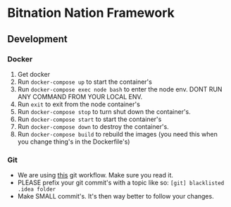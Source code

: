 # Bitnation Nation Framework

## Development

### Docker
1. Get docker
2. Run `docker-compose up` to start the container's
3. Run `docker-compose exec node bash` to enter the node env. DONT RUN ANY COMMAND FROM YOUR LOCAL ENV.
4. Run `exit` to exit from the node container's
5. Run `docker-compose stop` to turn shut down the container's. 
6. Run `docker-compose start` to start the container's
7. Run `docker-compose down` to destroy the container's.
8. Run `docker-compose build` to rebuild the images (you need this when you change thing's in the Dockerfile's)

### Git 
- We are using [this](http://nvie.com/posts/a-successful-git-branching-model/) git workflow. Make sure you read it. 
- PLEASE prefix your git commit's with a topic like so: `[git] blacklisted .idea folder`
- Make SMALL commit's. It's then way better to follow your changes. 